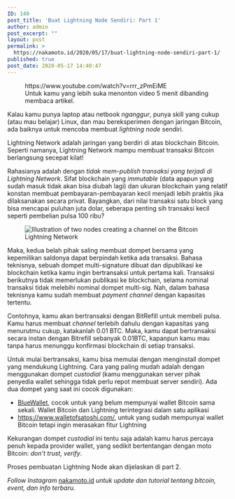 ```yaml
---
ID: 140
post_title: 'Buat Lightning Node Sendiri: Part 1'
author: admin
post_excerpt: ""
layout: post
permalink: >
  https://nakamoto.id/2020/05/17/buat-lightning-node-sendiri-part-1/
published: true
post_date: 2020-05-17 14:40:47
---
```

<!-- wp:core-embed/youtube {"url":"https://www.youtube.com/watch?v=rrr_zPmEiME","type":"video","providerNameSlug":"youtube","className":"wp-embed-aspect-16-9 wp-has-aspect-ratio"} -->
<figure class="wp-block-embed-youtube wp-block-embed is-type-video is-provider-youtube wp-embed-aspect-16-9 wp-has-aspect-ratio"><div class="wp-block-embed__wrapper">
https://www.youtube.com/watch?v=rrr_zPmEiME
</div><figcaption>Untuk kamu yang lebih suka menonton video 5 menit dibanding membaca artikel.</figcaption></figure>
<!-- /wp:core-embed/youtube -->

<!-- wp:paragraph -->
<p>Kalau kamu punya laptop atau netbook <em>nganggur</em>, punya skill yang cukup (atau mau belajar) Linux, dan mau bereksperimen dengan jaringan Bitcoin, ada baiknya untuk mencoba membuat <em>lightning node</em> sendiri.</p>
<!-- /wp:paragraph -->

<!-- wp:paragraph -->
<p>Lightning Network adalah jaringan yang berdiri di atas blockchain Bitcoin. Seperti namanya, Lightning Network mampu membuat transaksi Bitcoin berlangsung secepat kilat!</p>
<!-- /wp:paragraph -->

<!-- wp:paragraph -->
<p>Rahasianya adalah dengan <em>tidak mem-publish transaksi yang terjadi di Lightning Network</em>. Sifat blockchain yang <em>immutable</em> (data apapun yang sudah masuk tidak akan bisa diubah lagi) dan ukuran blockchain yang relatif konstan membuat pembayaran-pembayaran kecil menjadi lebih praktis jika dilaksanakan secara privat. Bayangkan, dari nilai transaksi satu block yang bisa mencapai puluhan juta dolar, seberapa penting sih transaksi kecil seperti pembelian pulsa 100 ribu? </p>
<!-- /wp:paragraph -->

<!-- wp:image -->
<figure class="wp-block-image"><img src="https://nakamoto.id/wp-content/uploads/2020/05/toptal-blog-image-1553776681427-148ecfebc6e86f97e30ae83ba27863d9.png" alt="Illustration of two nodes creating a channel on the Bitcoin Lightning Network"/></figure>
<!-- /wp:image -->

<!-- wp:paragraph -->
<p>Maka, kedua belah pihak saling membuat dompet bersama yang kepemilikan saldonya dapat berpindah ketika ada transaksi. Bahasa teknisnya, sebuah dompet multi-signature dibuat dan dipublikasi ke blockchain ketika kamu ingin bertransaksi untuk pertama kali. Transaksi berikutnya tidak memerlukan publikasi ke blockchain, selama nominal transaksi tidak melebihi nominal dompet multi-sig. Nah, dalam bahasa teknisnya kamu sudah membuat <em>payment channel</em> dengan kapasitas tertentu.</p>
<!-- /wp:paragraph -->

<!-- wp:paragraph -->
<p>Contohnya, kamu akan bertransaksi dengan BitRefill untuk membeli pulsa. Kamu harus membuat <em>channel</em> terlebih dahulu dengan kapasitas yang menurutmu cukup, katakanlah 0.01 BTC. Maka, kamu dapat bertransaksi secara instan dengan Bitrefill sebanyak 0.01BTC, kapanpun kamu mau tanpa harus menunggu konfirmasi blockchain di setiap transaksi.</p>
<!-- /wp:paragraph -->

<!-- wp:paragraph -->
<p>Untuk mulai bertransaksi, kamu bisa memulai dengan menginstall dompet yang mendukung Lightning. Cara yang paling mudah adalah dengan menggunakan dompet <em>custodial</em> (kamu menggunakan server pihak penyedia wallet sehingga tidak perlu repot membuat server sendiri). Ada dua dompet yang saat ini cocok digunakan:</p>
<!-- /wp:paragraph -->

<!-- wp:list -->
<ul><li><a rel="noreferrer noopener" href="https://bluewallet.io/" target="_blank">BlueWallet</a>, cocok untuk yang belum mempunyai wallet Bitcoin sama sekali. Wallet Bitcoin dan Lightning terintegrasi dalam satu aplikasi</li><li><a href="https://www.walletofsatoshi.com/">https://www.walletofsatoshi.com/</a>, untuk yang sudah mempunyai wallet Bitcoin tetapi ingin merasakan fitur Lightning</li></ul>
<!-- /wp:list -->

<!-- wp:paragraph -->
<p>Kekurangan dompet <em>custodial</em> ini tentu saja adalah kamu harus percaya penuh kepada provider wallet, yang sedikit bertentangan dengan moto Bitcoin: <em>don't trust, verify</em>.</p>
<!-- /wp:paragraph -->

<!-- wp:paragraph -->
<p>Proses pembuatan Lightning Node akan dijelaskan di part 2.</p>
<!-- /wp:paragraph -->

<!-- wp:paragraph -->
<p><em>Follow Instagram </em><a href="https://www.instagram.com/nakamoto.id/">nakamoto.id</a> <em>untuk update dan tutorial tentang bitcoin, event, dan info terbaru.</em></p>
<!-- /wp:paragraph -->
